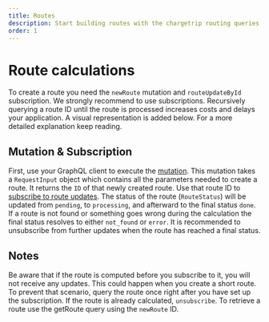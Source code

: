 ```yaml
---
title: Routes
description: Start building routes with the chargetrip routing queries, mutations and subscriptions.
order: 1
---
```


# Route calculations
To create a route you need the `newRoute` mutation and `routeUpdateById` subscription. We strongly recommend to use subscriptions. Recursively querying a route ID until the route is processed increases costs and delays your application. A visual representation is added below. For a more detailed explanation keep reading.

<c-image alt="Authorization image" src="route-mutation.png" max-width="lg"></c-image>

## Mutation & Subscription
First, use your GraphQL client to execute the [mutation](). This mutation takes a `RequestInput` object which contains all the parameters needed to create a route. It returns the `ID` of that newly created route. Use that route ID to [subscribe to route updates](). The status of the route (`RouteStatus`) will be updated from `pending`, to `processing`, and afterward to the final status `done`. If a route is not found or something goes wrong during the calculation the final status resolves to either `not_found` or `error`. It is recommended to unsubscribe from further updates when the route has reached a final status. 

## Notes
Be aware that if the route is computed before you subscribe to it, you will not receive any updates. This could happen when you create a short route. To prevent that scenario, query the route once right after you have set up the subscription. If the route is already calculated, `unsubscribe`. To retrieve a route use the getRoute query using the `newRoute` ID.